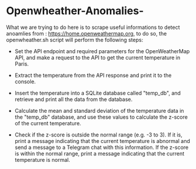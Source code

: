# Openwheather-Anomalies-

What we are trying to do here is to scrape useful informations to detect anoamlies from : https://home.openweathermap.org, to do so, the openwheather.sh script will perform the following steps: 

- Set the API endpoint and required parameters for the OpenWeatherMap API, and make a request to the API to get the current temperature in Paris.

- Extract the temperature from the API response and print it to the console.

- Insert the temperature into a SQLite database called "temp_db", and retrieve and print all the data from the database.

- Calculate the mean and standard deviation of the temperature data in the "temp_db" database, and use these values to calculate the z-score of the current temperature.

- Check if the z-score is outside the normal range (e.g. -3 to 3). If it is, print a message indicating that the current temperature is abnormal and send a message to a Telegram chat with this information. If the z-score is within the normal range, print a message indicating that the current temperature is normal.
